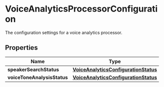 

# VoiceAnalyticsProcessorConfiguration

The configuration settings for a voice analytics processor.

## Properties

| Name | Type | Description | Notes |
|------------ | ------------- | ------------- | -------------|
|**speakerSearchStatus** | [**VoiceAnalyticsConfigurationStatus**](VoiceAnalyticsConfigurationStatus.md) |  |  [optional] |
|**voiceToneAnalysisStatus** | [**VoiceAnalyticsConfigurationStatus**](VoiceAnalyticsConfigurationStatus.md) |  |  [optional] |



